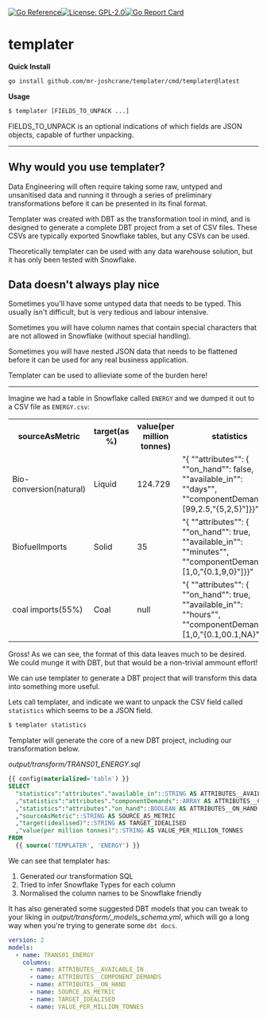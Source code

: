 [![Go Reference](https://pkg.go.dev/badge/github.com/mr-joshcrane/templater.svg)](https://pkg.go.dev/github.com/mr-joshcrane/templater)[![License: GPL-2.0](https://img.shields.io/badge/Licence-GPL-2)](https://opensource.org/licenses/GPL-2.0)[![Go Report Card](https://goreportcard.com/badge/github.com/mr-joshcrane/templater)](https://goreportcard.com/report/github.com/mr-joshcrane/templater)

# templater

**Quick Install**
```bash
go install github.com/mr-joshcrane/templater/cmd/templater@latest
```

**Usage**

```bash
$ templater [FIELDS_TO_UNPACK ...]
```

FIELDS_TO_UNPACK is an optional indications of which fields are JSON objects, capable of further unpacking.

---
## Why would you use templater?
Data Engineering will often require taking some raw, untyped and unsanitised data and running it through a series of preliminary transformations before it can be presented in its final format. 

Templater was created with DBT as the transformation tool in mind, and is designed to generate a complete DBT project from a set of CSV files. These CSVs are typically exported Snowflake tables, but any CSVs can be used.

Theoretically templater can be used with any data warehouse solution, but it has only been tested with Snowflake.

## Data doesn't always play nice
Sometimes you'll have some untyped data that needs to be typed. This usually isn't difficult, but is very tedious and labour intensive. 

Sometimes you will have column names that contain special characters that are not allowed in Snowflake (without special handling).

Sometimes you will have nested JSON data that needs to be flattened before it can be used for any real business application.

Templater can be used to allieviate some of the burden here!

---
Imagine we had a table in Snowflake called `ENERGY` and we dumped it out to a CSV file as `ENERGY.csv`:

<table>
  <tr>
    <th>sourceAsMetric</th><th>target(as %)</th><th>value(per million tonnes)</th><th>statistics</th>
  </tr>
  <tr>
    <td>Bio-conversion(natural)</td><td>Liquid</td><td>124.729</td><td>"{  ""attributes"": {    ""on_hand"": false,    ""available_in"": ""days"",    ""componentDemands"": [99,2.5,"{5,2,5}"]}}"</td>
  </tr>
  <tr>
    <td>BiofuelImports<td>Solid</td><td>35</td><td>"{  ""attributes"": {    ""on_hand"": true,    ""available_in"": ""minutes"",    ""componentDemands"": [1,0,"{0.1,9,0}"]}}"</td>
  </tr>
  <tr>
    <td>coal imports(55%)</td><td>Coal</td><td>null</td><td>"{  ""attributes"": {    ""on_hand"": true,    ""available_in"": ""hours"",    ""componentDemands"": [1,0,"{0.1,00.1,NA}"]}}"</td>
  </tr>
</table>


Gross! As we can see, the format of this data leaves  much to be desired. We could munge it with DBT, but that would be a non-trivial ammount effort!



We can use templater to generate a DBT project that will transform this data into something more useful.

Lets call templater, and indicate we want to unpack the CSV field called `statistics` which seems to be a JSON field.

```bash
$ templater statistics
```
Templater will generate the core of a new DBT project, including our transformation below.

*output/transform/TRANS01_ENERGY.sql*
```sql output/transform/TRANS01_ENERGY.sql
{{ config(materialized='table') }}
SELECT
  "statistics":"attributes"."available_in"::STRING AS ATTRIBUTES__AVAILABLE_IN
  ,"statistics":"attributes"."componentDemands"::ARRAY AS ATTRIBUTES__COMPONENT_DEMANDS
  ,"statistics":"attributes"."on_hand"::BOOLEAN AS ATTRIBUTES__ON_HAND
  ,"sourceAsMetric"::STRING AS SOURCE_AS_METRIC
  ,"target(idealised)"::STRING AS TARGET_IDEALISED
  ,"value(per million tonnes)"::STRING AS VALUE_PER_MILLION_TONNES
FROM
  {{ source('TEMPLATER', 'ENERGY') }}
```

We can see that templater has:

1. Generated our transformation SQL
2. Tried to infer Snowflake Types for each column
3. Normalised the column names to be Snowflake friendly

It has also generated some suggested DBT models that you can tweak to your liking in *output/transform/_models_schema.yml*, which will go a long way when you're trying to generate some `dbt docs`.

```yaml
version: 2
models:
  - name: TRANS01_ENERGY
    columns:
      - name: ATTRIBUTES__AVAILABLE_IN
      - name: ATTRIBUTES__COMPONENT_DEMANDS
      - name: ATTRIBUTES__ON_HAND
      - name: SOURCE_AS_METRIC
      - name: TARGET_IDEALISED
      - name: VALUE_PER_MILLION_TONNES

```
